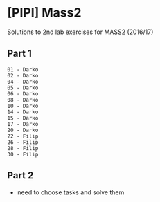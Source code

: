 # [PIPI] Mass2

Solutions to 2nd lab exercises for MASS2 (2016/17)

## Part 1
```
01 - Darko
02 - Darko
04 - Darko
05 - Darko
06 - Darko
08 - Darko
10 - Darko
14 - Darko
15 - Darko
17 - Darko
20 - Darko
22 - Filip
26 - Filip
28 - Filip
30 - Filip
```

## Part 2

* need to choose tasks and solve them
